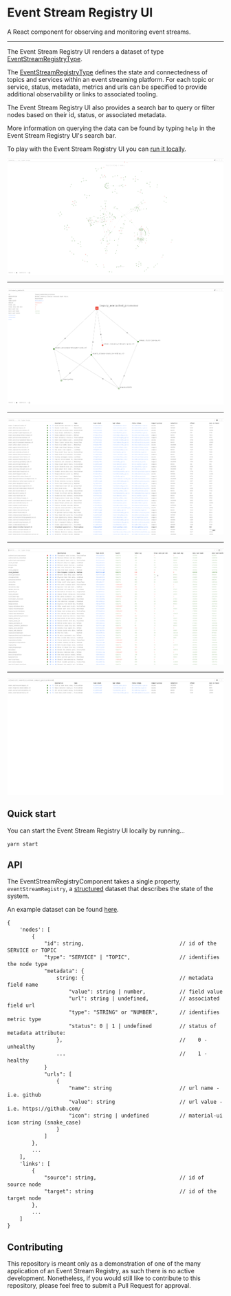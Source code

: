 # Event Stream Registry UI

A React component for observing and monitoring event streams.

---

The Event Stream Registry UI renders a dataset of type 
[EventStreamRegistryType](src/types/EventStreamRegistryType.ts).

The [EventStreamRegistryType](src/types/EventStreamRegistryType.ts) defines
the state and connectedness of topics and services within an event streaming
platform. For each topic or service, status, metadata, metrics and urls can
be specified to provide additional observability or links to associated tooling. 

The Event Stream Registry UI also provides a search bar to query or 
filter nodes based on their id, status, or associated metadata. 

More information on querying the data can be found by typing `help`
in the Event Stream Registry UI's search bar.

To play with the Event Stream Registry UI you can [run it locally](#quick-start).

![alt text](screenshots/graph.png)
___
![alt text](screenshots/selected_node.png)
___
![alt text](screenshots/topics.png)
___
![alt text](screenshots/services.png)
___
![alt text](screenshots/filtered.png)

## Quick start 

You can start the Event Stream Registry UI locally by running...

```
yarn start 
```


## API

The EventStreamRegistryComponent takes a single property, `eventStreamRegistry`, a 
[structured](src/types/EventStreamRegistryType.ts) dataset that describes the state of the system.

An example dataset can be found [here](./src/data.json).

```
{
    'nodes': [
        {
            "id": string,                               // id of the SERVICE or TOPIC
            "type": "SERVICE" | "TOPIC",                // identifies the node type
            "metadata": {
                string: {                               // metadata field name
                    "value": string | number,           // field value
                    "url": string | undefined,          // associated field url
                    "type": "STRING" or "NUMBER",       // identifies metric type
                    "status": 0 | 1 | undefined         // status of metadata attribute:
                },                                      //    0 - unhealthy
                ...                                     //    1 - healthy
            }
            "urls": [
                {
                    "name": string                      // url name - i.e. github
                    "value": string                     // url value - i.e. https://github.com/
                    "icon": string | undefined          // material-ui icon string (snake_case)
                }
            ]
        },
        ...
    ],
    'links': [
        {
            "source": string,                           // id of source node
            "target": string                            // id of the target node
        },
        ...
    ]
}
```

## Contributing

This repository is meant only as a demonstration of one of the many application of an Event Stream Registry, 
as such there is no active development.  Nonetheless, if you would still like to contribute to this repository, 
please feel free to submit a Pull Request for approval. 

